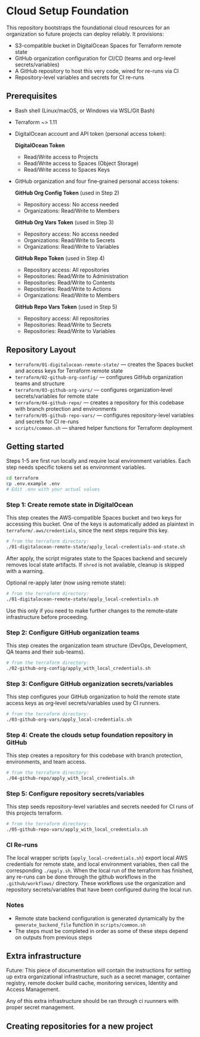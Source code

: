 # Cloud Setup Foundation

This repository bootstraps the foundational cloud resources for an organization so future projects can deploy reliably. It provisions:

- S3-compatible bucket in DigitalOcean Spaces for Terraform remote state
- GitHub organization configuration for CI/CD (teams and org-level secrets/variables)
- A GitHub repository to host this very code, wired for re-runs via CI
- Repository-level variables and secrets for CI re-runs

## Prerequisites

- Bash shell (Linux/macOS, or Windows via WSL/Git Bash)
- Terraform ~> 1.11
- DigitalOcean account and API token (personal access token):

  **DigitalOcean Token**
  - Read/Write access to Projects
  - Read/Write access to Spaces (Object Storage)
  - Read/Write access to Spaces Keys

- GitHub organization and four fine‑grained personal access tokens:
  
  **GitHub Org Config Token** (used in Step 2)
  - Repository access: No access needed
  - Organizations: Read/Write to Members
  
  **GitHub Org Vars Token** (used in Step 3)
  - Repository access: No access needed
  - Organizations: Read/Write to Secrets
  - Organizations: Read/Write to Variables
  
  **GitHub Repo Token** (used in Step 4)
  - Repository access: All repositories
  - Repositories: Read/Write to Administration
  - Repositories: Read/Write to Contents
  - Repositories: Read/Write to Actions
  - Organizations: Read/Write to Members
  
  **GitHub Repo Vars Token** (used in Step 5)
  - Repository access: All repositories 
  - Repositories: Read/Write to Secrets
  - Repositories: Read/Write to Variables

## Repository Layout

- `terraform/01-digitalocean-remote-state/` — creates the Spaces bucket and access keys for Terraform remote state
- `terraform/02-github-org-config/` — configures GitHub organization teams and structure
- `terraform/03-github-org-vars/` — configures organization‑level secrets/variables for remote state
- `terraform/04-github-repo/` — creates a repository for this codebase with branch protection and environments
- `terraform/05-github-repo-vars/` — configures repository-level variables and secrets for CI re-runs
- `scripts/common.sh` — shared helper functions for Terraform deployment

## Getting started

Steps 1-5 are first run locally and require local environment variables. Each step needs specific tokens set as environment variables.
```bash
cd terraform
cp .env.example .env
# Edit .env with your actual values
```

### Step 1: Create remote state in DigitalOcean
This step creates the AWS-compatible Spaces bucket and two keys for accessing this bucket. One of the keys is automatically added as plaintext in `terraform/.aws/credentials`, since the next steps require this key.

```bash
# from the terraform directory:
./01-digitalocean-remote-state/apply_local-credentials-and-state.sh
```
After apply, the script migrates state to the Spaces backend and securely removes local state artifacts. If `shred` is not available, cleanup is skipped with a warning.

Optional re-apply later (now using remote state):
```bash
# from the terraform directory:
./01-digitalocean-remote-state/apply_local-credentials.sh
```
Use this only if you need to make further changes to the remote‑state infrastructure before proceeding.

### Step 2: Configure GitHub organization teams
This step creates the organization team structure (DevOps, Development, QA teams and their sub-teams).

```bash
# from the terraform directory:
./02-github-org-config/apply_with_local_credentials.sh
```

### Step 3: Configure GitHub organization secrets/variables
This step configures your GitHub organization to hold the remote state access keys as org‑level secrets/variables used by CI runners.

```bash
# from the terraform directory:
./03-github-org-vars/apply_local-credentials.sh
```

### Step 4: Create the clouds setup foundation repository in GitHub
This step creates a repository for this codebase with branch protection, environments, and team access.

```bash
# from the terraform directory:
./04-github-repo/apply_with_local_credentials.sh
```


### Step 5: Configure repository secrets/variables
This step seeds repository-level variables and secrets needed for CI runs of this projects terraform.

```bash
# from the terraform directory:
./05-github-repo-vars/apply_with_local_credentials.sh
```

### CI Re‑runs

The local wrapper scripts (`apply_local-credentials.sh`) export local AWS credentials for remote state, and local environment variables, then call the corresponding `./apply.sh`. When the local run of the terraform has finished, any re-runs can be done through the github workflows in the `.github/workflows/` directory. These workflows use the organization and repository secrets/variables that have been configured during the local run.

### Notes

- Remote state backend configuration is generated dynamically by the `generate_backend_file` function in `scripts/common.sh`
- The steps must be completed in order as some of these steps depend on outputs from previous steps

## Extra infrastructure

Future: This piece of documentation will contain the instructions for setting up extra organizational infrastructure, such as a secret manager, container registry, remote docker build cache, monitoring services, Identity and Access Management.

Any of this extra infrastructure should be ran through ci ruunners with proper secret management.

## Creating repositories for a new project

